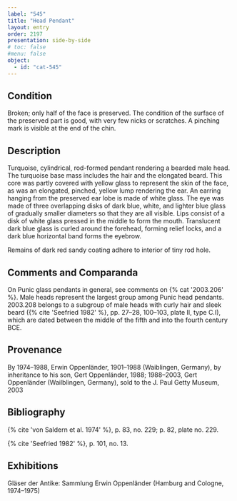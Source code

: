 ```yaml
---
label: "545"
title: "Head Pendant"
layout: entry
order: 2197
presentation: side-by-side
# toc: false
#menu: false 
object:
  - id: "cat-545"
---
```


## Condition

Broken; only half of the face is preserved. The condition of the surface of the preserved part is good, with very few nicks or scratches. A pinching mark is visible at the end of the chin.

## Description

Turquoise, cylindrical, rod-formed pendant rendering a bearded male head. The turquoise base mass includes the hair and the elongated beard. This core was partly covered with yellow glass to represent the skin of the face, as was an elongated, pinched, yellow lump rendering the ear. An earring hanging from the preserved ear lobe is made of white glass. The eye was made of three overlapping disks of dark blue, white, and lighter blue glass of gradually smaller diameters so that they are all visible. Lips consist of a disk of white glass pressed in the middle to form the mouth. Translucent dark blue glass is curled around the forehead, forming relief locks, and a dark blue horizontal band forms the eyebrow.

Remains of dark red sandy coating adhere to interior of tiny rod hole.

## Comments and Comparanda

On Punic glass pendants in general, see comments on {% cat '2003.206' %}. Male heads represent the largest group among Punic head pendants. 2003.208 belongs to a subgroup of male heads with curly hair and sleek beard ({% cite 'Seefried 1982' %}, pp. 27–28, 100–103, plate II, type C.I), which are dated between the middle of the fifth and into the fourth century BCE.

## Provenance

By 1974–1988, Erwin Oppenländer, 1901–1988 (Waiblingen, Germany), by inheritance to his son, Gert Oppenländer, 1988; 1988–2003, Gert Oppenländer (Wailblingen, Germany), sold to the J. Paul Getty Museum, 2003

## Bibliography

{% cite 'von Saldern et al. 1974' %}, p. 83, no. 229; p. 82, plate no. 229.

{% cite 'Seefried 1982' %}, p. 101, no. 13.

## Exhibitions

Gläser der Antike: Sammlung Erwin Oppenländer (Hamburg and Cologne, 1974–1975)